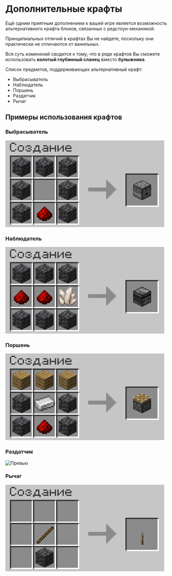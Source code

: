 # Дополнительные крафты

Ещё одним приятным дополнением к вашей игре является возможность альтернативного крафта блоков, связанных с редстоун-механикой.

Принципиальных отличий в крафтах Вы не найдете, поскольку они практически не отличаются от ванильных.

Вся суть изменений сводится к тому, что в ряде крафтов Вы сможете использовать **колотый глубинный сланец** вместо **булыжника**.

Список предметов, поддерживающих альтернативный крафт:

- Выбрасыватель
- Наблюдатель
- Поршень
- Раздатчик
- Рычаг

## Примеры использования крафтов

### Выбрасыватель

![Превью](/img/craft-redstone-blocks-from-deepslate/dropper.png)

### Наблюдатель

![Превью](/img/craft-redstone-blocks-from-deepslate/observer.png)

### Поршень

![Превью](/img/craft-redstone-blocks-from-deepslate/piston.png)

### Раздатчик

![Превью](/img/craft-redstone-blocks-from-deepslate/dispencer.png)

### Рычаг

![Превью](/img/craft-redstone-blocks-from-deepslate/lever.png)
